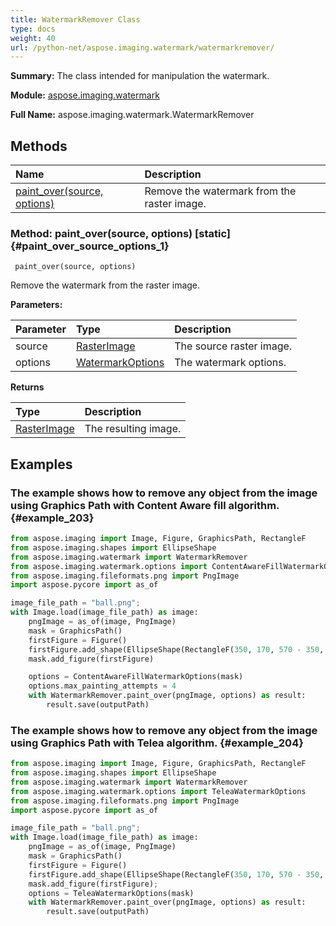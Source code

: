 ```yaml
---
title: WatermarkRemover Class
type: docs
weight: 40
url: /python-net/aspose.imaging.watermark/watermarkremover/
---
```


**Summary:** The class intended for manipulation the watermark.

**Module:** [aspose.imaging.watermark](/imaging/python-net/aspose.imaging.watermark/)

**Full Name:** aspose.imaging.watermark.WatermarkRemover

## **Methods**
| **Name** | **Description** |
| :- | :- |
| [paint_over(source, options)](#paint_over_source_options_1) | Remove the watermark from the raster image. |


### Method: paint_over(source, options)  [static] {#paint_over_source_options_1}


```
 paint_over(source, options) 
```

Remove the watermark from the raster image.

**Parameters:**

| Parameter | Type | Description |
| :- | :- | :- |
| source | [RasterImage](/imaging/python-net/aspose.imaging/rasterimage/) | The source raster image. |
| options | [WatermarkOptions](/imaging/python-net/aspose.imaging.watermark.options/watermarkoptions/) | The watermark options. |

**Returns**

| Type | Description |
| :- | :- |
| [RasterImage](/imaging/python-net/aspose.imaging/rasterimage/) | The resulting image. |


## **Examples**
### The example shows how to remove any object from the image using Graphics Path with Content Aware fill algorithm. {#example_203}
``` python
from aspose.imaging import Image, Figure, GraphicsPath, RectangleF
from aspose.imaging.shapes import EllipseShape
from aspose.imaging.watermark import WatermarkRemover
from aspose.imaging.watermark.options import ContentAwareFillWatermarkOptions
from aspose.imaging.fileformats.png import PngImage
import aspose.pycore import as_of

image_file_path = "ball.png"; 
with Image.load(image_file_path) as image:
	pngImage = as_of(image, PngImage)
	mask = GraphicsPath()
	firstFigure = Figure()
	firstFigure.add_shape(EllipseShape(RectangleF(350, 170, 570 - 350, 400 - 170)))
	mask.add_figure(firstFigure)

	options = ContentAwareFillWatermarkOptions(mask)
	options.max_painting_attempts = 4
	with WatermarkRemover.paint_over(pngImage, options) as result:
		result.save(outputPath)


```

### The example shows how to remove any object from the image using Graphics Path with Telea algorithm. {#example_204}
``` python
from aspose.imaging import Image, Figure, GraphicsPath, RectangleF
from aspose.imaging.shapes import EllipseShape
from aspose.imaging.watermark import WatermarkRemover
from aspose.imaging.watermark.options import TeleaWatermarkOptions
from aspose.imaging.fileformats.png import PngImage
import aspose.pycore import as_of

image_file_path = "ball.png"; 
with Image.load(image_file_path) as image:
	pngImage = as_of(image, PngImage)
	mask = GraphicsPath()
	firstFigure = Figure()
	firstFigure.add_shape(EllipseShape(RectangleF(350, 170, 570 - 350, 400 - 170)))
	mask.add_figure(firstFigure);
	options = TeleaWatermarkOptions(mask)
	with WatermarkRemover.paint_over(pngImage, options) as result:
		result.save(outputPath)


```

